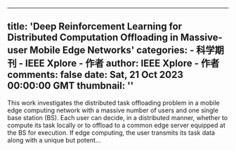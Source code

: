 
---
title: 'Deep Reinforcement Learning for Distributed Computation Offloading in Massive-user Mobile Edge Networks'
categories: 
    - 科学期刊
    - IEEE Xplore - 作者
author: IEEE Xplore - 作者
comments: false
date: Sat, 21 Oct 2023 00:00:00 GMT
thumbnail: ''
---

<div>   
This work investigates the distributed task offloading problem in a mobile edge computing network with a massive number of users and one single base station (BS). Each user can decide, in a distributed manner, whether to compute its task locally or to offload to a common edge server equipped at the BS for execution. If edge computing, the user transmits its task data along with a unique but potent...  
</div>
            